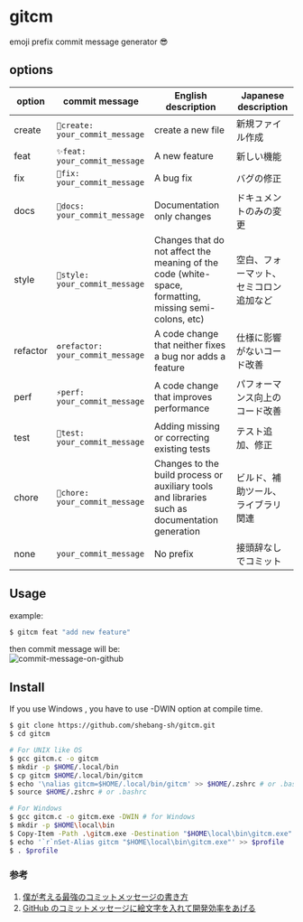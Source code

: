 # gitcm

emoji prefix commit message generator :sunglasses:

## options

| option   | commit message                    | English description                                                                                    | Japanese description                   |
| -------- | --------------------------------- | ------------------------------------------------------------------------------------------------------ | -------------------------------------- |
| create   | `🌱create: your_commit_message`   | create a new file                                                                                      | 新規ファイル作成                       |
| feat     | `✨feat: your_commit_message`     | A new feature                                                                                          | 新しい機能                             |
| fix      | `🐛fix: your_commit_message`      | A bug fix                                                                                              | バグの修正                             |
| docs     | `📝docs: your_commit_message`     | Documentation only changes                                                                             | ドキュメントのみの変更                 |
| style    | `💄style: your_commit_message`    | Changes that do not affect the meaning of the code (white-space, formatting, missing semi-colons, etc) | 空白、フォーマット、セミコロン追加など |
| refactor | `♻️refactor: your_commit_message` | A code change that neither fixes a bug nor adds a feature                                              | 仕様に影響がないコード改善             |
| perf     | `⚡️perf: your_commit_message`    | A code change that improves performance                                                                | パフォーマンス向上のコード改善         |
| test     | `🚨test: your_commit_message`     | Adding missing or correcting existing tests                                                            | テスト追加、修正                       |
| chore    | `🔧chore: your_commit_message`    | Changes to the build process or auxiliary tools and libraries such as documentation generation         | ビルド、補助ツール、ライブラリ関連     |
| none     | `your_commit_message`             | No prefix                                                                                              | 接頭辞なしでコミット                   |

## Usage

example:

```sh
$ gitcm feat "add new feature"
```

then commit message will be:  
![commit-message-on-github](https://user-images.githubusercontent.com/63878044/163709738-40bd9464-9e33-4962-bb54-b99be97fc208.png)

## Install

If you use Windows , you have to use -DWIN option at compile time.

```sh
$ git clone https://github.com/shebang-sh/gitcm.git
$ cd gitcm

# For UNIX like OS
$ gcc gitcm.c -o gitcm
$ mkdir -p $HOME/.local/bin
$ cp gitcm $HOME/.local/bin/gitcm
$ echo '\nalias gitcm=$HOME/.local/bin/gitcm' >> $HOME/.zshrc # or .bashrc
$ source $HOME/.zshrc # or .bashrc

# For Windows
$ gcc gitcm.c -o gitcm.exe -DWIN # for Windows
$ mkdir -p $HOME\local\bin
$ Copy-Item -Path .\gitcm.exe -Destination "$HOME\local\bin\gitcm.exe"
$ echo '`r`nSet-Alias gitcm "$HOME\local\bin\gitcm.exe"' >> $profile
$ . $profile
```

### 参考

1. [僕が考える最強のコミットメッセージの書き方](https://qiita.com/konatsu_p/items/dfe199ebe3a7d2010b3e)
2. [GitHub のコミットメッセージに絵文字を入れて開発効率をあげる](https://qiita.com/Jung0/items/0a9a7a97a2c17f92d3c5)
